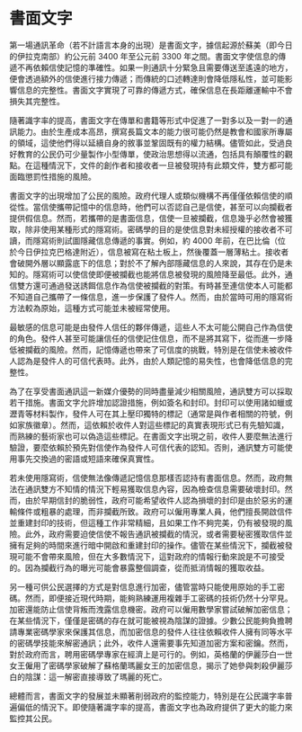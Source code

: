 # 書面文字

第一場通訊革命（若不計語言本身的出現）是書面文字，據信起源於蘇美（即今日的伊拉克南部）約公元前 3400 年至公元前 3300 年之間。書面文字使信息的傳遞不再依賴信使記憶的準確性。如果一則通訊十分緊急且需要傳送至遙遠的地方，便會透過額外的信使進行接力傳遞；而傳統的口述轉達則會降低隱私性，並可能影響信息的完整性。書面文字實現了可靠的傳遞方式，確保信息在長距離運輸中不會損失其完整性。

隨著識字率的提高，書面文字在傳單和書籍等形式中促進了一對多以及一對一的通訊能力。由於生產成本高昂，撰寫長篇文本的能力很可能仍然是教會和國家所專屬的領域，這使他們得以延續自身的敘事並鞏固既有的權力結構。儘管如此，受過良好教育的公民仍可少量製作小型傳單，使政治思想得以流通，包括具有顛覆性的觀點。在這種情況下，文件的創作者和接收者一旦被發現持有此類文件，雙方都可能面臨懲罰性措施的風險。

書面文字的出現增加了公民的風險。政府代理人或類似機構不再僅僅依賴信使的順從性。當信使攜帶記憶中的信息時，他們可以否認自己是信使，甚至可以向攔截者提供假信息。然而，若攜帶的是書面信息，信使一旦被攔截，信息幾乎必然會被獲取，除非使用某種形式的隱寫術。密碼學的目的是使信息對未經授權的接收者不可讀，而隱寫術則試圖隱藏信息傳遞的事實。例如，約 4000 年前，在巴比倫（位於今日伊拉克巴格達附近），信息被寫在粘土板上，然後覆蓋一層薄粘土。接收者會破開外層以顯露底下的信息；對於不了解內部隱藏信息的人來說，其存在仍是未知的。隱寫術可以使信使即便被攔截也能將信息被發現的風險降至最低。此外，通信雙方還可通過發送誘餌信息作為信使被攔截的對策。有時甚至連信使本人可能都不知道自己攜帶了一條信息，進一步保護了發件人。然而，由於當時可用的隱寫術方法較為原始，這種方式可能並未被經常使用。

最敏感的信息可能是由發件人信任的夥伴傳遞，這些人不太可能公開自己作為信使的角色。發件人甚至可能讓信任的信使記住信息，而不是將其寫下，從而進一步降低被攔截的風險。然而，記憶傳遞也帶來了可信度的挑戰，特別是在信使未被收件人認為是發件人的可信代表時。此外，由於人類記憶的易失性，也會降低信息的完整性。

為了在享受書面通訊這一新媒介優勢的同時盡量減少相關風險，通訊雙方可以採取若干措施。書面文字允許增加認證措施，例如簽名和封印。封印可以使用諸如蠟或瀝青等材料製作，發件人可在其上壓印獨特的標記（通常是與作者相關的符號，例如家族徽章）。然而，這依賴於收件人對這些標記的真實表現形式已有先驗知識，而熟練的藝術家也可以偽造這些標記。在書面文字出現之前，收件人要麼無法進行驗證，要麼依賴於預先對信使作為發件人可信代表的認知。否則，通訊雙方可能使用事先交換過的密語或短語來確保真實性。

若未使用隱寫術，信使無法像傳遞記憶信息那樣否認持有書面信息。然而，政府無法在通訊雙方不知情的情況下輕易獲取信息內容，因為檢查信息需要破壞封印。然而，由於早期信封的脆弱性，政府可能希望收件人認為損壞的封印是由於惡劣的運輸條件或粗暴的處理，而非攔截所致。政府可以僱用專業人員，他們擅長開啟信件並重建封印的技術，但這種工作非常精細，且如果工作不夠完美，仍有被發現的風險。此外，政府需要迫使信使不報告通訊被攔截的情況，或者需要秘密獲取信件並擁有足夠的時間來進行暗中開啟和重建封印的操作。儘管在某些情況下，攔截被發現可能不會帶來風險，但在大多數情況下，這對政府的情報行動來說是不可接受的。因為攔截行為的曝光可能會暴露整個調查，從而抵消情報的獲取收益。

另一種可供公民選擇的方式是對信息進行加密，儘管當時只能使用原始的手工密碼。然而，即便接近現代時期，能夠熟練運用複雜手工密碼的技術仍然十分罕見。加密還能防止信使背叛而洩露信息機密。政府可以僱用數學家嘗試破解加密信息；在某些情況下，僅僅是密碼的存在就可能被視為陰謀的證據。少數公民能夠負擔聘請專業密碼學家來保護其信息，而加密信息的發件人往往依賴收件人擁有同等水平的密碼學技能來解密通訊；此外，收件人還需要事先知道加密方案和密鑰。然而，對於政府而言，聘用密碼學專家在經濟上是可行的。例如，英格蘭的伊麗莎白一世女王僱用了密碼學家破解了蘇格蘭瑪麗女王的加密信息，揭示了她參與刺殺伊麗莎白的陰謀：這一解密直接導致了瑪麗的死亡。

總體而言，書面文字的發展並未顯著削弱政府的監控能力，特別是在公民識字率普遍偏低的情況下。即使隨著識字率的提高，書面文字也為政府提供了更大的能力來監控其公民。